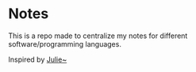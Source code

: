 # Notes
This is a repo made to centralize my notes for different software/programming languages.

Inspired by [Julie~](https://github.com/ycp217)
